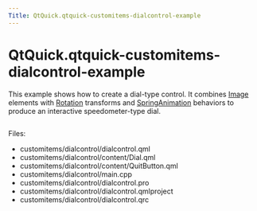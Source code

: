 ```yaml
---
Title: QtQuick.qtquick-customitems-dialcontrol-example
---
```


# QtQuick.qtquick-customitems-dialcontrol-example

<span class="subtitle"></span>
<!-- $$$customitems/dialcontrol-description -->
<p>This example shows how to create a dial-type control. It combines <a href="https://developer.ubuntu.comapps/qml/sdk-15.04.6/QtQuick.imageelements/#image">Image</a> elements with <a href="QtQuick.Rotation.md">Rotation</a> transforms and <a href="QtQuick.SpringAnimation.md">SpringAnimation</a> behaviors to produce an interactive speedometer-type dial.</p>
<p class="centerAlign"><img src="https://developer.ubuntu.com/static/devportal_uploaded/a36d1cef-f63d-460f-bb0f-cef842d20a59-../qtquick-customitems-dialcontrol-example/images/qml-dialcontrol-example.png" alt="" /></p><p>Files:</p>
<ul>
<li>customitems/dialcontrol/dialcontrol.qml</li>
<li>customitems/dialcontrol/content/Dial.qml</li>
<li>customitems/dialcontrol/content/QuitButton.qml</li>
<li>customitems/dialcontrol/main.cpp</li>
<li>customitems/dialcontrol/dialcontrol.pro</li>
<li>customitems/dialcontrol/dialcontrol.qmlproject</li>
<li>customitems/dialcontrol/dialcontrol.qrc</li>
</ul>
<!-- @@@customitems/dialcontrol -->
